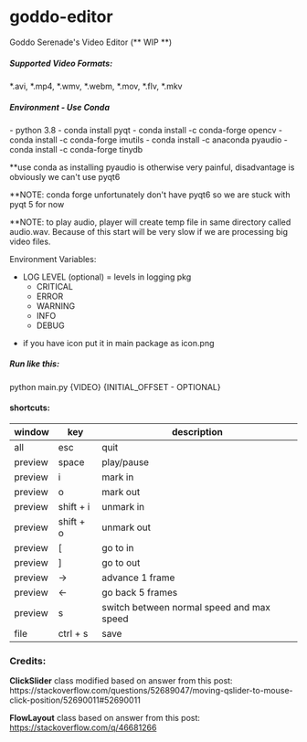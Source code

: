 # goddo-editor
Goddo Serenade's Video Editor  (** WIP **)

<h5>Supported Video Formats:</h5>
*.avi, *.mp4, *.wmv, *.webm, *.mov, *.flv, *.mkv

<h5>Environment - Use Conda</h5>
- python 3.8
- conda install pyqt
- conda install -c conda-forge opencv
- conda install -c conda-forge imutils
- conda install -c anaconda pyaudio
- conda install -c conda-forge tinydb

**use conda as installing pyaudio is otherwise very painful, disadvantage is obviously we can't use pyqt6

**NOTE: conda forge unfortunately don't have pyqt6 so we are stuck with pyqt 5 for now

**NOTE: to play audio, player will create temp file in same directory called audio.wav.
Because of this start will be very slow if we are processing big video files.

Environment Variables:
- LOG LEVEL (optional) = levels in logging pkg
    - CRITICAL
    - ERROR
    - WARNING
    - INFO
    - DEBUG

* if you have icon put it in main package as icon.png

<h5>Run like this:</h5>
python main.py {VIDEO} {INITIAL_OFFSET - OPTIONAL}

<h4>shortcuts:</h4>

| window |  key | description  |
| --- | ------------ | ------------ |
| all | esc  | quit  |
| preview | space  | play/pause  |
| preview | i  | mark in  |
| preview | o  | mark out  |
| preview | shift + i  | unmark in  |
| preview | shift + o  | unmark out  |
| preview | [  |  go to in |
| preview | ]  |  go to out |
| preview | ->  |  advance 1 frame |
| preview | <-  |  go back 5 frames |
| preview | s  | switch between normal speed and max speed  |
| file | ctrl + s  | save  |

<h3>Credits:</h3>
<b>ClickSlider</b> class modified based on answer from this post:
https://stackoverflow.com/questions/52689047/moving-qslider-to-mouse-click-position/52690011#52690011

<b>FlowLayout</b> class based on answer from this post:
https://stackoverflow.com/q/46681266
